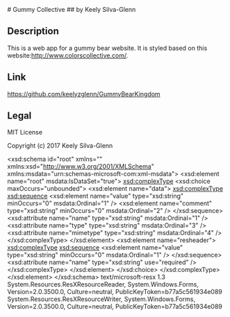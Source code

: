 ﻿<?xml version="1.0" encoding="utf-8"?>
<root>
  # Gummy Collective
  ## by Keely Silva-Glenn


  ## Description

  This is a web app for a gummy bear website. It is styled based on this website:http://www.colorscollective.com/.

  ## Link
  https://github.com/keelyzglenn/GummyBearKingdom


  ## Legal
  MIT License

  Copyright (c) 2017 Keely Silva-Glenn


  <xsd:schema id="root" xmlns="" xmlns:xsd="http://www.w3.org/2001/XMLSchema" xmlns:msdata="urn:schemas-microsoft-com:xml-msdata">
		<xsd:element name="root" msdata:IsDataSet="true">
			<xsd:complexType>
				<xsd:choice maxOccurs="unbounded">
					<xsd:element name="data">
						<xsd:complexType>
							<xsd:sequence>
								<xsd:element name="value" type="xsd:string" minOccurs="0" msdata:Ordinal="1" />
								<xsd:element name="comment" type="xsd:string" minOccurs="0" msdata:Ordinal="2" />
							</xsd:sequence>
							<xsd:attribute name="name" type="xsd:string" msdata:Ordinal="1" />
							<xsd:attribute name="type" type="xsd:string" msdata:Ordinal="3" />
							<xsd:attribute name="mimetype" type="xsd:string" msdata:Ordinal="4" />
						</xsd:complexType>
					</xsd:element>
					<xsd:element name="resheader">
						<xsd:complexType>
							<xsd:sequence>
								<xsd:element name="value" type="xsd:string" minOccurs="0" msdata:Ordinal="1" />
							</xsd:sequence>
							<xsd:attribute name="name" type="xsd:string" use="required" />
						</xsd:complexType>
					</xsd:element>
				</xsd:choice>
			</xsd:complexType>
		</xsd:element>
	</xsd:schema>
	<resheader name="resmimetype">
		<value>text/microsoft-resx</value>
	</resheader>
	<resheader name="version">
		<value>1.3</value>
	</resheader>
	<resheader name="reader">
		<value>System.Resources.ResXResourceReader, System.Windows.Forms, Version=2.0.3500.0, Culture=neutral, PublicKeyToken=b77a5c561934e089</value>
	</resheader>
	<resheader name="writer">
		<value>System.Resources.ResXResourceWriter, System.Windows.Forms, Version=2.0.3500.0, Culture=neutral, PublicKeyToken=b77a5c561934e089</value>
	</resheader>
</root>